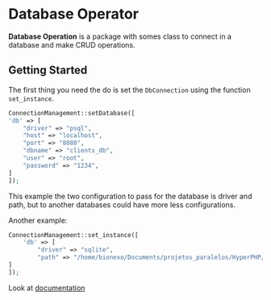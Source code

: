 # Database Operator

**Database Operation** is a package with somes class to connect in a database and make CRUD operations.


## Getting Started

The first thing you need the do is set the ````DbConnection```` using the function ````set_instance````.

````php
ConnectionManagement::setDatabase([
'db' => [
    "driver" => "psql",
    "host" => "localhost",
    "port" => "8080",
    "dbname" => "clients_db",
    "user" => "root",
    "password" => "1234",
]
]);
````

This example the two configuration to pass for the database is driver and path, but to another databases could have more less configurations.

Another example:

````php
ConnectionManagement::set_instance([
    'db' => [
        "driver" => "sqlite",
        "path" => "/home/bionexo/Documents/projetos_paralelos/HyperPHP/db_operations/main/db/database.db"
]
]);
````

Look at [documentation](docs/documentation.md)
